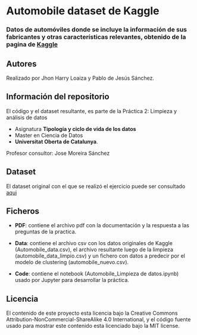 # Automobile dataset de Kaggle

### Datos de automóviles donde se incluye la información de sus fabricantes y otras características relevantes, obtenido de la pagina de [Kaggle](https://www.kaggle.com/toramky/automobile-dataset)

## Autores
Realizado por Jhon Harry Loaiza y Pablo de Jesús Sánchez.

## Información del repositorio
El código y el dataset resultante, es parte de la Práctica 2: Limpieza y análisis de datos 
* Asignatura **Tipología y ciclo de vida de los datos**
* Master en Ciencia de Datos 
* **Universitat Oberta de Catalunya**.

Profesor consultor: Jose Moreira Sánchez

## Dataset
El dataset original con el que se realizó el ejercicio puede ser consultado [aqui](https://github.com/JhonHarry/automobile_data_kaggle_limpieza/blob/main/Data/Automobile_data.csv)

## Ficheros
* **PDF**: contiene el archivo pdf con la documentación y la respuesta a las preguntas de la practica. 

* **Data**: contiene el archivo csv con los datos originales de Kaggle (Automobile_data.csv), el archivo resultante luego de la limpieza (automobile_data_limpio.csv) y un fichero con datos a predecir por el modelo de clustering (automobile_nuevo.csv).

* **Code**: contiene el notebook (Automobile_Limpieza de datos.ipynb) usado por Jupyter para desarrollar la práctica.

## Licencia
El contenido de este proyecto esta licencia bajo la Creative Commons Attribution-NonCommercial-ShareAlike 4.0 International, y el código fuente usado para mostrar este contenido esta licenciado bajo la MIT license.
